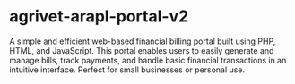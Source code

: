 # agrivet-arapl-portal-v2
A simple and efficient web-based financial billing portal built using PHP, HTML, and JavaScript. This portal enables users to easily generate and manage bills, track payments, and handle basic financial transactions in an intuitive interface. Perfect for small businesses or personal use.
